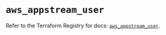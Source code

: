 # `aws_appstream_user`

Refer to the Terraform Registry for docs: [`aws_appstream_user`](https://registry.terraform.io/providers/hashicorp/aws/6.6.0/docs/resources/appstream_user).
